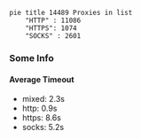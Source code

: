 
```mermaid
pie title 14489 Proxies in list
    "HTTP" : 11086
    "HTTPS": 1074
    "SOCKS" : 2601
```

### Some Info
#### Average Timeout

- mixed: 2.3s
- http: 0.9s
- https: 8.6s
- socks: 5.2s